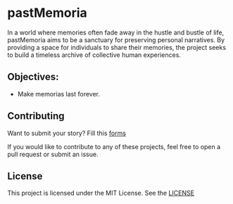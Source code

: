 # pastMemoria

In a world where memories often fade away in the hustle and bustle of life, 
pastMemoria aims to be a sanctuary for preserving personal narratives. 
By providing a space for individuals to share their memories, the project seeks 
to build a timeless archive of collective human experiences.

## Objectives:

- Make memorias last forever.

## Contributing

Want to submit your story? Fill this [forms](https://forms.office.com/r/ygTCk7ALha)


If you would like to contribute to any of these projects, feel free to open a pull request or submit an issue.

## License

This project is licensed under the MIT License. See the [LICENSE](../LICENSE)
